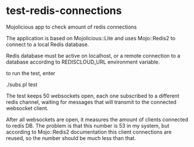 test-redis-connections
======================

Mojolicious app to check amount of redis connections

The application is based on Mojolicious::Lite and uses Mojo::Redis2 to connect to a local
Redis database.

Redis database must be active on localhost, or a remote connection to a database according
to REDISCLOUD_URL environment variable.

to run the test, enter

./subs.pl test

The test keeps 50 websockets open, each one subscribed to a different redis channel, waiting
for messages that will transmit to the connected websocket client.

After all websockets are open, it measures the amount of clients connected to redis DB. The problem
is that this number is 53 in my system, but according to Mojo::Redis2 documentation this client connections
are reused, so the number should be much less than that.


